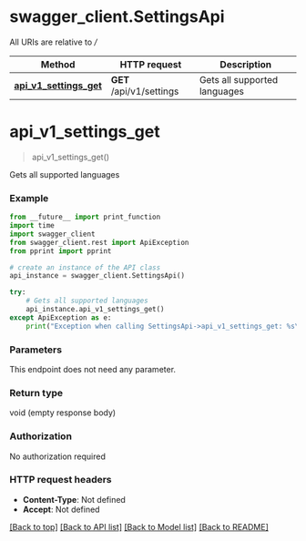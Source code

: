 # swagger_client.SettingsApi

All URIs are relative to */*

Method | HTTP request | Description
------------- | ------------- | -------------
[**api_v1_settings_get**](SettingsApi.md#api_v1_settings_get) | **GET** /api/v1/settings | Gets all supported languages

# **api_v1_settings_get**
> api_v1_settings_get()

Gets all supported languages

### Example
```python
from __future__ import print_function
import time
import swagger_client
from swagger_client.rest import ApiException
from pprint import pprint

# create an instance of the API class
api_instance = swagger_client.SettingsApi()

try:
    # Gets all supported languages
    api_instance.api_v1_settings_get()
except ApiException as e:
    print("Exception when calling SettingsApi->api_v1_settings_get: %s\n" % e)
```

### Parameters
This endpoint does not need any parameter.

### Return type

void (empty response body)

### Authorization

No authorization required

### HTTP request headers

 - **Content-Type**: Not defined
 - **Accept**: Not defined

[[Back to top]](#) [[Back to API list]](../README.md#documentation-for-api-endpoints) [[Back to Model list]](../README.md#documentation-for-models) [[Back to README]](../README.md)

